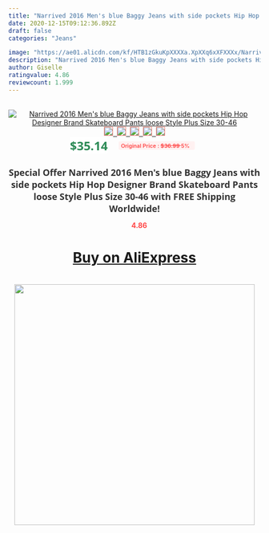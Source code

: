```yaml
---
title: "Narrived 2016 Men's blue Baggy Jeans with side pockets Hip Hop Designer Brand Skateboard Pants loose Style Plus Size 30-46"
date: 2020-12-15T09:12:36.892Z
draft: false
categories: "Jeans"

image: "https://ae01.alicdn.com/kf/HTB1zGkuKpXXXXa.XpXXq6xXFXXXx/Narrived-2019-Men-s-blue-Baggy-Jeans-with-side-pockets-Hip-Hop-Designer-Brand-Skateboard-Pants.jpg"
description: "Narrived 2016 Men's blue Baggy Jeans with side pockets Hip Hop Designer Brand Skateboard Pants loose Style Plus Size 30-46"
author: Giselle
ratingvalue: 4.86
reviewcount: 1.999
---
```

<br>
<div style="text-align: center;">
<a href="https://s.click.aliexpress.com/e/_9xhPQ9" target="_blank" rel="nofollow noopener noreferrer"><img alt="Narrived 2016 Men's blue Baggy Jeans with side pockets Hip Hop Designer Brand Skateboard Pants loose Style Plus Size 30-46" class="magnifier-image" src="https://ae01.alicdn.com/kf/HTB1zGkuKpXXXXa.XpXXq6xXFXXXx/Narrived-2019-Men-s-blue-Baggy-Jeans-with-side-pockets-Hip-Hop-Designer-Brand-Skateboard-Pants.jpg_640x640.jpg">
<br>
<img style="border:1px solid salmon" src="https://ae01.alicdn.com/kf/HTB1zGkuKpXXXXa.XpXXq6xXFXXXx/Narrived-2019-Men-s-blue-Baggy-Jeans-with-side-pockets-Hip-Hop-Designer-Brand-Skateboard-Pants.jpg_120x120.jpg">&nbsp;&nbsp;<img style="border:1px solid salmon" src="https://ae01.alicdn.com/kf/HTB1gQ7rKpXXXXb3XpXXq6xXFXXXX/Narrived-2019-Men-s-blue-Baggy-Jeans-with-side-pockets-Hip-Hop-Designer-Brand-Skateboard-Pants.jpg_120x120.jpg">&nbsp;&nbsp;<img style="border:1px solid salmon" src="https://ae01.alicdn.com/kf/HTB1QnsfKpXXXXckXVXXq6xXFXXXO/Narrived-2019-Men-s-blue-Baggy-Jeans-with-side-pockets-Hip-Hop-Designer-Brand-Skateboard-Pants.jpg_120x120.jpg">&nbsp;&nbsp;<img style="border:1px solid salmon" src="_120x120.jpg">&nbsp;&nbsp;<img style="border:1px solid salmon" src="https://ae01.alicdn.com/kf/HTB1wXkiKpXXXXbcXVXXq6xXFXXXQ/Narrived-2019-Men-s-blue-Baggy-Jeans-with-side-pockets-Hip-Hop-Designer-Brand-Skateboard-Pants.jpg_120x120.jpg"></a></div><br0>
<div style="text-align: center;"><span style="background-color: white; border: 0px; box-sizing: border-box; color: seagreen; display: inline-block; font-family: &quot;open sans&quot; , &quot;arial&quot; , &quot;helvetica&quot; , sans-serif , &quot;heiti&quot;; font-size: 24px; font-stretch: inherit; font-weight: 700; line-height: inherit; margin: 0px 10px 0px 0px; padding: 0px; vertical-align: middle;">$35.14 </span>
<span style="background: rgb(255 , 241 , 241); border-radius: 3px; border: 0px; box-sizing: border-box; color: #ff4747; display: inline-block; font-family: inherit; font-size: 12px; font-stretch: inherit; font-style: inherit; font-variant: inherit; font-weight: 600; line-height: inherit; margin: 0px; padding: 2px 5px; transform: scale(0.9); vertical-align: middle;">Original Price : <b style="text-decoration: line-through;">$36.99 </b> 5%&nbsp;&nbsp;</span></div>
<h1 style="color: #333333; display: inline-block; font-family: &quot;open sans&quot; , &quot;arial&quot; , &quot;helvetica&quot; , sans-serif , &quot;heiti&quot;; font-size: 18px; font-stretch: inherit; font-weight: 700; text-align: center;">Special Offer Narrived 2016 Men's blue Baggy Jeans with side pockets Hip Hop Designer Brand Skateboard Pants loose Style Plus Size 30-46 with FREE Shipping Worldwide!</h1>
<div style="color: #ff4747; text-align: center;">
<img src="https://4.bp.blogspot.com/-M0ZcTcb-5uY/XleCXlxnR4I/AAAAAAAAAEc/OrjgMkXV1oMQFaCRZj5HQwOCBcu3w1FegCPcBGAYYCw/s1600/star.png" style="height: 15px;">&nbsp;<b>4.86</b></div>
<div class="button_cont" align="center"><a class="buynow_a" href="https://s.click.aliexpress.com/e/_9xhPQ9" target="_blank" rel="nofollow noopener noreferrer"><H1>Buy on AliExpress</H1></a></div><br>
<div class="separator" style="clear: both; text-align: center;">
<img src="https://lh3.googleusercontent.com/-pTy5HemUv9M/XlePHvY0dAI/AAAAAAAAAE4/0nX5iRUoIWY8eMW9Dpxeirr157OZliDIgCLcBGAsYHQ/s1600/badge.gif" width="480">
</div>
